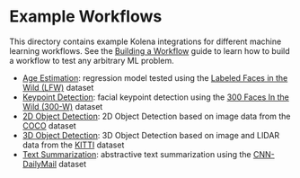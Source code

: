 # Example Workflows

This directory contains example Kolena integrations for different machine learning workflows. See the
[Building a Workflow](https://docs.kolena.io/building-a-workflow/) guide to learn how to build a workflow to test any
arbitrary ML problem.

- [Age Estimation](./age_estimation): regression model tested using the
  [Labeled Faces in the Wild (LFW)](http://vis-www.cs.umass.edu/lfw/) dataset
- [Keypoint Detection](./keypoint_detection): facial keypoint detection using the
  [300 Faces In the Wild (300-W)](https://ibug.doc.ic.ac.uk/resources/300-W/) dataset
- [2D Object Detection](./object_detection_2d): 2D Object Detection based on image data from the
  [COCO](https://cocodataset.org/#overview) dataset
- [3D Object Detection](./object_detection_3d): 3D Object Detection based on image and LIDAR data from the
  [KITTI](https://www.cvlibs.net/datasets/kitti/eval_object.php?obj_benchmark=3d) dataset
- [Text Summarization](./text_summarization): abstractive text summarization using the
  [CNN-DailyMail](https://paperswithcode.com/dataset/cnn-daily-mail-1) dataset
